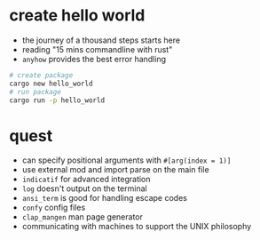 # create hello world
- the journey of a thousand steps starts here
- reading "15 mins commandline with rust"
- `anyhow` provides the best error handling
```bash
# create package
cargo new hello_world
# run package
cargo run -p hello_world
```
# quest
- can specify positional arguments with `#[arg(index = 1)]`
- use external mod and import parse on the main file
- `indicatif` for advanced integration
- `log` doesn't output on the terminal
- `ansi_term` is good for handling escape codes
- `confy` config files
- `clap_mangen` man page generator
- communicating with machines to support the UNIX philosophy
